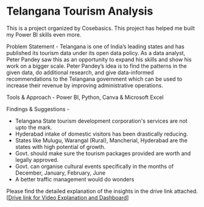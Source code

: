 # Telangana Tourism Analysis
This is a project organized by Cosebasics. This project has helped me built my Power BI skills even more. 

Problem Statement - Telangana is one of India’s leading states and has published its tourism data under its open data policy. As a data analyst, Peter Pandey saw this as an opportunity to expand his skills and show his work on a bigger scale. Peter Pandey’s idea is to find the patterns in the given data, do additional research, and give data-informed recommendations to the Telangana government which can be used to increase their revenue by improving administrative operations.

Tools & Approach - Power BI, Python, Canva & Microsoft Excel

Findings & Suggestions - 
- Telangana State tourism development corporation's services are not upto the mark.
- Hyderabad intake of domestic visitors has been drastically reducing.
- States like Mulugu, Warangal (Rural), Mancherial, Hyderabad are the states with high potential of growth.
- Govt. should make sure the tourism packages provided are worth and legally approved.
- Govt. can organise cultural events specifically in the months of December, January, February, June
- A better traffic management would do wonders

Please find the detailed explanation of the insights in the drive link attached.
[[Drive link for Video Explanation and Dashboard](https://drive.google.com/drive/folders/1g3SRBi6bzizw_P1tADyLrb3x3f0wjuad)]
